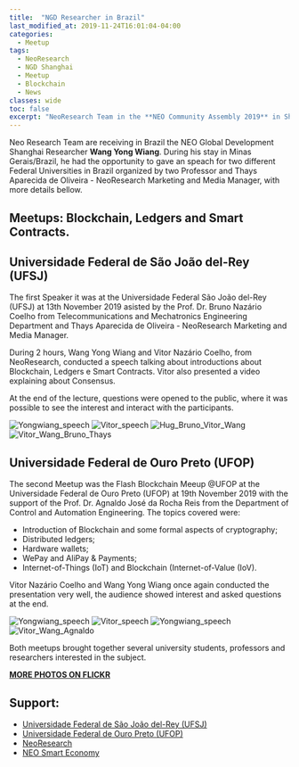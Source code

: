 ```yaml
---
title:  "NGD Researcher in Brazil"
last_modified_at: 2019-11-24T16:01:04-04:00
categories:
  - Meetup
tags:
  - NeoResearch
  - NGD Shanghai
  - Meetup
  - Blockchain
  - News
classes: wide  
toc: false
excerpt: "NeoResearch Team in the **NEO Community Assembly 2019** in Shanghai/China, July 02nd - 2019."
---
```


Neo Research Team are receiving in Brazil the NEO Global Development Shanghai Researcher **Wang Yong Wiang**.
During his stay in Minas Gerais/Brazil, he had the opportunity to gave an speach for two different Federal Universities in Brazil organized by two Professor and Thays Aparecida de Oliveira - NeoResearch Marketing and Media Manager, with more details bellow.

## Meetups: Blockchain, Ledgers and Smart Contracts.

## Universidade Federal de São João del-Rey (UFSJ)

The first Speaker it was at the Universidade Federal São João del-Rey (UFSJ) at 13th November 2019 asisted by the Prof. Dr. Bruno Nazário Coelho from Telecommunications and Mechatronics Engineering Department and Thays Aparecida de Oliveira - NeoResearch Marketing and Media Manager.

During 2 hours, Wang Yong Wiang and Vitor Nazário Coelho, from NeoResearch, conducted a speech talking about introductions about Blockchain, Ledgers e Smart Contracts.
Vitor also presented a video explaining about Consensus.

At the end of the lecture, questions were opened to the public, where it was possible to see the interest and interact with the participants.

![Yongwiang_speech](/assets/images/2019_11_WanginBrazil/UFSJ_9.jpeg)
![Vitor_speech](/assets/images/2019_11_WanginBrazil/UFSJ_3.jpeg)
![Hug_Bruno_Vitor_Wang](/assets/images/2019_11_WanginBrazil/UFSJ_2.jpeg)
![Vitor_Wang_Bruno_Thays](/assets/images/2019_11_WanginBrazil/UFSJ_1.jpeg)

## Universidade Federal de Ouro Preto (UFOP)

The second Meetup was the Flash Blockchain Meeup @UFOP at the Universidade Federal de Ouro Preto (UFOP) at 19th November 2019 with the support of the Prof. Dr. Agnaldo José da Rocha Reis from the Department of Control and Automation Engineering.
The topics covered were:
- Introduction of Blockchain and some formal aspects of cryptography;
- Distributed ledgers;
- Hardware wallets;
- WePay and AliPay & Payments;
- Internet-of-Things (IoT) and Blockchain (Internet-of-Value (IoV).

Vitor Nazário Coelho and Wang Yong Wiang once again conducted the presentation very well, the audience showed interest and asked questions at the end.

![Yongwiang_speech](/assets/images/2019_11_WanginBrazil/UFOP_4.jpeg)
![Vitor_speech](/assets/images/2019_11_WanginBrazil/UFOP_8.jpeg)
![Yongwiang_speech](/assets/images/2019_11_WanginBrazil/UFOP_13.jpeg)
![Vitor_Wang_Agnaldo](/assets/images/2019_11_WanginBrazil/UFOP_3.jpeg)

Both meetups brought together several university students, professors and researchers interested in the subject.

[**MORE PHOTOS ON FLICKR**](https://flic.kr/s/aHsmJDDDp8)

## Support:
- [Universidade Federal de São João del-Rey (UFSJ)](https://ufsj.edu.br/)
- [Universidade Federal de Ouro Preto (UFOP)](https://ufop.br/)
- [NeoResearch](https://neoresearch.io)
- [NEO Smart Economy](https://neo.org/)
